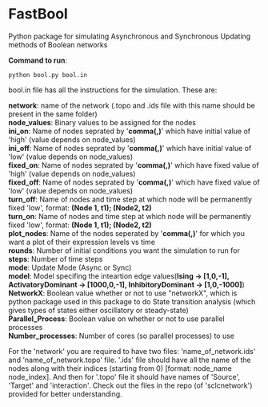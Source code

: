 # FastBool
Python package for simulating Asynchronous and Synchronous Updating methods of Boolean networks

**Command to run**: <pre><code>python bool.py bool.in </code></pre>
bool.in file has all the instructions for the simulation. These are:

**network**: name of the network (.topo and .ids file with this name should be present in the same folder) <br>
**node_values**: Binary values to be assigned for the nodes <br>
**ini_on**: Name of nodes seprated by '**comma(,)**' which have initial value of 'high' (value depends on node_values) <br>
**ini_off**: Name of nodes seprated by '**comma(,)**' which have initial value of 'low' (value depends on node_values) <br>
**fixed_on**: Name of nodes seprated by '**comma(,)**' which have fixed value of 'high' (value depends on node_values) <br>
**fixed_off**: Name of nodes seprated by '**comma(,)**' which have fixed value of 'low' (value depends on node_values) <br>
**turn_off**: Name of nodes and time step at which node will be permanently fixed 'low', format: **(Node 1, t1); (Node2, t2)** <br>
**turn_on**: Name of nodes and time step at which node will be permanently fixed 'low', format: **(Node 1, t1); (Node2, t2)** <br>
**plot_nodes**: Name of the nodes seperated by '**comma(,)**' for which you want a plot of their expression levels vs time <br>
**rounds**: Number of initial conditions you want the simulation to run for <br>
**steps**: Number of time steps <br>
**mode**: Update Mode (Async or Sync) <br>
**model**: Model specifing the inteartion edge values(**Ising -> [1,0,-1], ActivatoryDominant -> [1000,0,-1], InhibitoryDominant -> [1,0,-1000]**) <br>
**NetworkX**: Boolean value whether or not to use "networkX", which is python package used in this package to do State transition analysis (which gives types of states either oscillatory or steady-state) <br>
**Parallel_Process**: Boolean value on whether or not to use parallel processes <br>
**Number_processes**: Number of cores (so parallel processes) to use <br>

For the 'network' you are required to have two files: 'name_of_network.ids' and 'name_of_network.topo' file. '.ids' file should have all the name of the nodes along with their indices (starting from 0) [format: node_name node_index]. And then for '.topo' file it should have names of 'Source', 'Target' and 'interaction'. Check out the files in the repo (of 'sclcnetwork') provided for better understanding. <br>
